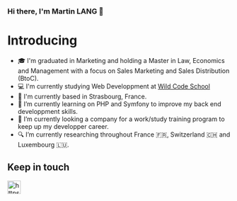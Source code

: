 ### Hi there, I'm Martin LANG 👋

<h1>Introducing</h1>

- 🎓 I'm graduated in Marketing and holding a Master in Law, Economics and Management with a focus on Sales Marketing and Sales Distribution (BtoC).
- 💻 I'm currently studying Web Developpment at [Wild Code School](https://www.wildcodeschool.com/)
- 🥨 I'm currently based in Strasbourg, France.
- 🌱 I’m currently learning on PHP and Symfony to improve my back end developpment skills.
- 🔭 I’m currently looking a company for a work/study training program to keep up my developper career.
- 🔍 I’m currently researching throughout France 🇫🇷, Switzerland 🇨🇭 and Luxembourg 🇱🇺.


<h2> Keep in touch </h2>

<a href="https://www.linkedin.com/in/martin-justin-lang/"><img src="https://cdn.worldvectorlogo.com/logos/linkedin.svg" alt="https://www.linkedin.com/in/gerseystelmach/" height="30"></a>
